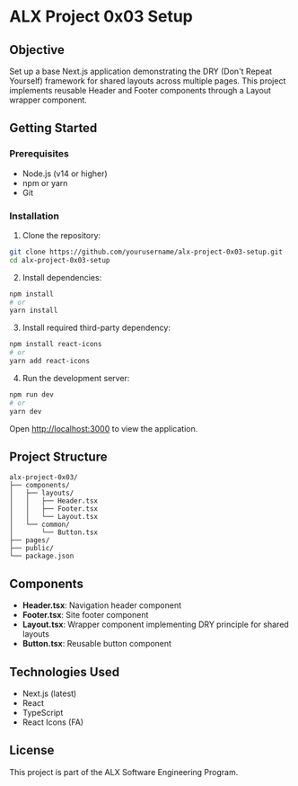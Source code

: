 # ALX Project 0x03 Setup

## Objective
Set up a base Next.js application demonstrating the DRY (Don't Repeat Yourself) framework for shared layouts across multiple pages. This project implements reusable Header and Footer components through a Layout wrapper component.

## Getting Started

### Prerequisites
- Node.js (v14 or higher)
- npm or yarn
- Git

### Installation

1. Clone the repository:
```bash
git clone https://github.com/yourusername/alx-project-0x03-setup.git
cd alx-project-0x03-setup
```

2. Install dependencies:
```bash
npm install
# or
yarn install
```

3. Install required third-party dependency:
```bash
npm install react-icons
# or
yarn add react-icons
```

4. Run the development server:
```bash
npm run dev
# or
yarn dev
```

Open [http://localhost:3000](http://localhost:3000) to view the application.

## Project Structure

```
alx-project-0x03/
├── components/
│   ├── layouts/
│   │   ├── Header.tsx
│   │   ├── Footer.tsx
│   │   └── Layout.tsx
│   └── common/
│       └── Button.tsx
├── pages/
├── public/
└── package.json
```

## Components

- **Header.tsx**: Navigation header component
- **Footer.tsx**: Site footer component  
- **Layout.tsx**: Wrapper component implementing DRY principle for shared layouts
- **Button.tsx**: Reusable button component

## Technologies Used

- Next.js (latest)
- React
- TypeScript
- React Icons (FA)

## License

This project is part of the ALX Software Engineering Program.